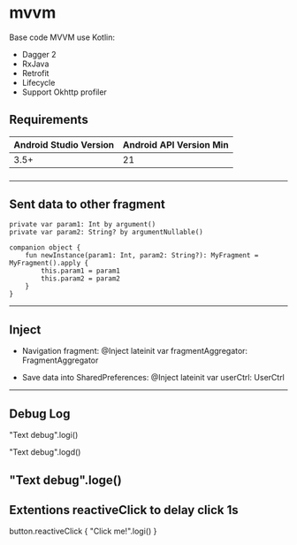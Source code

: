 # mvvm
Base code MVVM use Kotlin:
- Dagger 2
- RxJava
- Retrofit
- Lifecycle
- Support Okhttp profiler
## Requirements

Android Studio Version | Android API Version Min
------------ | -------------
3.5+ | 21

###
---------------------------
Sent data to other fragment
---------------------------
    private var param1: Int by argument()
    private var param2: String? by argumentNullable()

    companion object {
        fun newInstance(param1: Int, param2: String?): MyFragment = MyFragment().apply {
            this.param1 = param1
            this.param2 = param2
        }
    }
---------------------------
Inject
---------------------------
* Navigation fragment:
@Inject lateinit var fragmentAggregator: FragmentAggregator

* Save data into SharedPreferences:
@Inject lateinit var userCtrl: UserCtrl
---------------------------
Debug Log
---------------------------
"Text debug".logi()

"Text debug".logd()

"Text debug".loge()
---------------------------
Extentions reactiveClick to delay click 1s
---------------------------
button.reactiveClick {
                   "Click me!".logi()
               }
